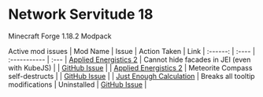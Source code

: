 # Network Servitude 18
Minecraft Forge 1.18.2 Modpack  

Active mod issues
| Mod Name | Issue | Action Taken | Link
| :------: | :---- | :----------- | :---
| [Applied Energistics 2](https://www.curseforge.com/minecraft/mc-mods/applied-energistics-2) | Cannot hide facades in JEI (even with KubeJS) | | [GitHub Issue](https://github.com/AppliedEnergistics/Applied-Energistics-2/issues/6698) |
| [Applied Energistics 2](https://www.curseforge.com/minecraft/mc-mods/applied-energistics-2) | Meteorite Compass self-destructs | | [GitHub Issue](https://github.com/AppliedEnergistics/Applied-Energistics-2/issues/6704) |
| [Just Enough Calculation](https://www.curseforge.com/minecraft/mc-mods/just-enough-calculation) | Breaks all tooltip modifications | Uninstalled | [GitHub Issue](https://github.com/Towdium/JustEnoughCalculation/issues/116) |
